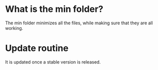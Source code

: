 # What is the min folder?
The min folder minimizes all the files, while making sure that they are all working.
# Update routine
It is updated once a stable version is released.